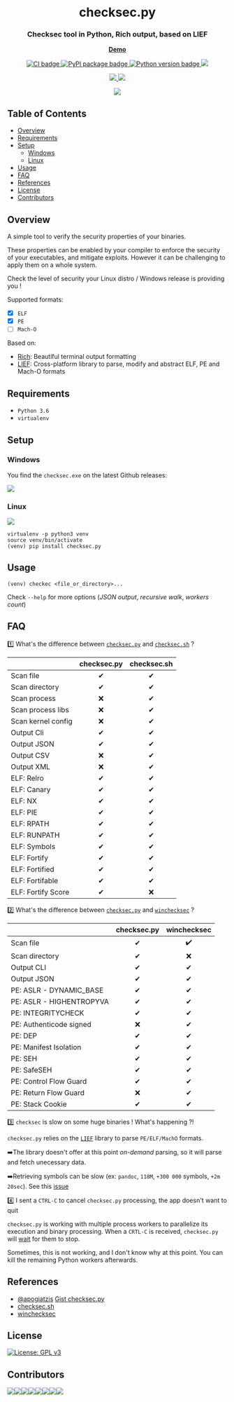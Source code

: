 <h1 align="center">
  <br>checksec.py</br>
</h1>

<h3 align="center">
Checksec tool in Python, Rich output, based on LIEF
</h3>

<p align="center">
  <strong>
  <a href="https://asciinema.org/a/363216">
    Demo
  </a>
  </strong>
</p>

<p align="center">
  <a href="https://github.com/Wenzel/checksec.py/actions?query=workflow%3ACI">
    <img src="https://github.com/Wenzel/checksec.py/workflows/CI/badge.svg" alt="CI badge"/>
  </a>
  <a href="https://pypi.org/project/checksec.py/">
    <img src="https://img.shields.io/pypi/v/checksec.py?color=blue" alt="PyPI package badge"/>
  </a>
  <a href="https://pypi.org/project/checksec.py/">
    <img src="https://img.shields.io/pypi/pyversions/checksec.py" alt="Python version badge"/>
  </a>
  <a href="https://gitter.im/checksec-py/community?utm_source=share-link&utm_medium=link&utm_campaign=share-link">
    <img src="https://badges.gitter.im/checksec-py/community.svg" />
  </a>
</p>
<p align="center">
  <a href="">
    <img src="https://img.shields.io/pypi/dm/checksec.py?color=blue&label=PyPI%20downloads&style=flat-square" />
  </a>
  <a href="https://github.com/Wenzel/checksec.py/releases">
    <img src="https://img.shields.io/github/downloads/Wenzel/checksec.py/total?color=blue&label=Github%20downloads&style=flat-square" />
  </a>
</p>

<p align="center">
  <a href="https://asciinema.org/a/363216">
    <img src="https://user-images.githubusercontent.com/964610/94983280-9d007c80-0541-11eb-8462-3da5b7bce35b.png" />
  </a>
</p>

## Table of Contents

- [Overview](#overview)
- [Requirements](#requirements)
- [Setup](#setup)
    - [Windows](#windows)
    - [Linux](#linux)
- [Usage](#usage)
- [FAQ](#faq)
- [References](#references)
- [License](#license)
- [Contributors](#contributors)

## Overview

A simple tool to verify the security properties of your binaries.

These properties can be enabled by your compiler to enforce the security of your executables, and mitigate exploits.
However it can be challenging to apply them on a whole system.

Check the level of security your Linux distro / Windows release is providing you !

Supported formats:

- [x] `ELF`
- [x] `PE`
- [ ] `Mach-O`

Based on:
- [Rich](https://github.com/willmcgugan/rich): Beautiful terminal output formatting
- [LIEF](https://github.com/lief-project/LIEF): Cross-platform library to parse, modify and abstract ELF, PE and Mach-O formats

## Requirements

- `Python 3.6`
- `virtualenv`

## Setup

### Windows

You find the `checksec.exe` on the latest Github releases: 

<a href="https://github.com/Wenzel/checksec.py/releases/latest">
  <img src="https://img.shields.io/badge/Windows%20release-download-blue?style=for-the-badge"/>
</a>

### Linux

<a href="https://pypi.org/project/checksec.py/">
  <img src="https://img.shields.io/pypi/v/checksec.py?color=blue&label=PyPI%20package&style=for-the-badge" />
</a>

~~~
virtualenv -p python3 venv
source venv/bin/activate
(venv) pip install checksec.py
~~~

## Usage

~~~
(venv) checkec <file_or_directory>...
~~~

Check `--help` for more options (_JSON output_, _recursive walk_, _workers count_)

## FAQ

1️⃣ What's the difference between [`checksec.py`](https://github.com/Wenzel/checksec.py) and [`checksec.sh`](https://github.com/slimm609/checksec.sh) ?

|                    | checksec.py | checksec.sh |
|--------------------|:-----------:|:-----------:|
| Scan file          |      ✔      |      ✔      |
| Scan directory     |      ✔      |      ✔      |
| Scan process       |      ❌       |     ✔       |
| Scan process libs  |      ❌       |     ✔       |
| Scan kernel config |      ❌       |     ✔       |
| Output Cli         |      ✔      |      ✔      |
| Output JSON        |      ✔      |      ✔      |
| Output CSV         |      ❌       |     ✔       |
| Output XML         |      ❌       |     ✔       |
| ELF: Relro         |     ✔       |     ✔       |
| ELF: Canary        |      ✔      |      ✔      |
| ELF: NX            |      ✔      |      ✔      |
| ELF: PIE           |      ✔      |      ✔      |
| ELF: RPATH         |      ✔      |      ✔      |
| ELF: RUNPATH       |      ✔      |      ✔      |
| ELF: Symbols       |      ✔      |      ✔      |
| ELF: Fortify       |      ✔      |      ✔      |
| ELF: Fortified     |      ✔      |      ✔      |
| ELF: Fortifable    |      ✔      |      ✔      |
| ELF: Fortify Score |      ✔      |      ❌       |


2️⃣ What's the difference between [`checksec.py`](https://github.com/Wenzel/checksec.py) and [`winchecksec`](https://github.com/trailofbits/winchecksec) ?

|                          | checksec.py | winchecksec |
|--------------------------|:-----------:|:-----------:|
| Scan file                |     ✔        |     ✔️        |
| Scan directory           |     ✔        |     ❌        |
| Output CLI               |     ✔        |    ✔         |
| Output JSON              |     ✔        |    ✔         |
| PE: ASLR - DYNAMIC_BASE  |     ✔        |    ✔         |
| PE: ASLR - HIGHENTROPYVA |     ✔        |    ✔         |
| PE: INTEGRITYCHECK       |     ✔        |    ✔         |
| PE: Authenticode signed  |     ❌        |    ✔         |
| PE: DEP                  |     ✔        |   ✔          |
| PE: Manifest Isolation   |     ✔        |    ✔         |
| PE: SEH                  |     ✔        |    ✔         |
| PE: SafeSEH              |     ✔        |    ✔         |
| PE: Control Flow Guard   |     ✔        |    ✔         |
| PE: Return Flow Guard    |     ❌        |      ✔       |
| PE: Stack Cookie         |     ✔        |      ✔       |

3️⃣ `checksec` is slow on some huge binaries ! What's happening ?!

`checksec.py` relies on the [`LIEF`](https://github.com/lief-project/LIEF) library to parse `PE/ELF/MachO` formats.

➡️The library doesn't offer at this point _on-demand_ parsing, so it will parse and fetch unecessary data.

➡️Retrieving symbols can be slow (ex: `pandoc`, `118M`, `+300 000` symbols, `+2m 20sec`). See this [issue](https://github.com/Wenzel/checksec.py/issues/52)

4️⃣ I sent a `CTRL-C` to cancel `checksec.py` processing, the app doesn't want to quit

`checksec.py` is working with multiple process workers to parallelize its execution and binary processing.
When a `CRTL-C` is received, `checksec.py` will [wait](https://docs.python.org/3/library/concurrent.futures.html#concurrent.futures.Executor.shutdown) for them to stop.

Sometimes, this is not working, and I don't know why at this point.
You can kill the remaining Python workers afterwards.

## References

- [@apogiatzis](https://github.com/apogiatzis) [Gist checksec.py](https://gist.github.com/apogiatzis/fb617cd118a9882749b5cb167dae0c5d)
- [checksec.sh](https://github.com/slimm609/checksec.sh)
- [winchecksec](https://github.com/trailofbits/winchecksec)

## License

[![License: GPL v3](https://img.shields.io/badge/License-GPLv3-blue.svg)](https://www.gnu.org/licenses/gpl-3.0)

## Contributors

[![](https://sourcerer.io/fame/Wenzel/Wenzel/checksec.py/images/0)](https://sourcerer.io/fame/Wenzel/Wenzel/checksec.py/links/0)[![](https://sourcerer.io/fame/Wenzel/Wenzel/checksec.py/images/1)](https://sourcerer.io/fame/Wenzel/Wenzel/checksec.py/links/1)[![](https://sourcerer.io/fame/Wenzel/Wenzel/checksec.py/images/2)](https://sourcerer.io/fame/Wenzel/Wenzel/checksec.py/links/2)[![](https://sourcerer.io/fame/Wenzel/Wenzel/checksec.py/images/3)](https://sourcerer.io/fame/Wenzel/Wenzel/checksec.py/links/3)[![](https://sourcerer.io/fame/Wenzel/Wenzel/checksec.py/images/4)](https://sourcerer.io/fame/Wenzel/Wenzel/checksec.py/links/4)[![](https://sourcerer.io/fame/Wenzel/Wenzel/checksec.py/images/5)](https://sourcerer.io/fame/Wenzel/Wenzel/checksec.py/links/5)[![](https://sourcerer.io/fame/Wenzel/Wenzel/checksec.py/images/6)](https://sourcerer.io/fame/Wenzel/Wenzel/checksec.py/links/6)[![](https://sourcerer.io/fame/Wenzel/Wenzel/checksec.py/images/7)](https://sourcerer.io/fame/Wenzel/Wenzel/checksec.py/links/7)